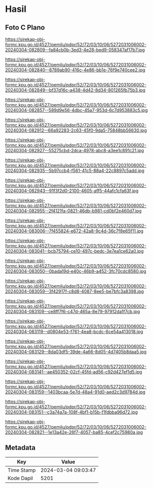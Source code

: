 # Hasil

## Foto C Plano

https://sirekap-obj-formc.kpu.go.id/4527/pemilu/pdpr/52/72/03/10/06/5272031006002-20240304-082809--fa84cb0b-3ed3-4e28-bed9-058347af17b7.jpg

https://sirekap-obj-formc.kpu.go.id/4527/pemilu/pdpr/52/72/03/10/06/5272031006002-20240304-082840--8789ab90-416c-4e86-bb1e-76f9e740cee2.jpg

https://sirekap-obj-formc.kpu.go.id/4527/pemilu/pdpr/52/72/03/10/06/5272031006002-20240304-082849--bf37d16c-a438-4d42-8d34-801265fb75b3.jpg

https://sirekap-obj-formc.kpu.go.id/4527/pemilu/pdpr/52/72/03/10/06/5272031006002-20240304-082857--589d9e56-4dbc-45a7-953d-6c7d953883c5.jpg

https://sirekap-obj-formc.kpu.go.id/4527/pemilu/pdpr/52/72/03/10/06/5272031006002-20240304-082912--66a92283-2c63-45f0-9da5-75848bb56630.jpg

https://sirekap-obj-formc.kpu.go.id/4527/pemilu/pdpr/52/72/03/10/06/5272031006002-20240304-082927--55275cbd-2dca-4978-abc8-a3ee1c891c21.jpg

https://sirekap-obj-formc.kpu.go.id/4527/pemilu/pdpr/52/72/03/10/06/5272031006002-20240304-082935--5b97ccb4-f561-41c5-88a4-22c8897c5add.jpg

https://sirekap-obj-formc.kpu.go.id/4527/pemilu/pdpr/52/72/03/10/06/5272031006002-20240304-082943--91f3f2d0-2100-4605-aff5-44afc1cfa63f.jpg

https://sirekap-obj-formc.kpu.go.id/4527/pemilu/pdpr/52/72/03/10/06/5272031006002-20240304-082955--2f4121fa-0821-46db-b981-cd0bf2e460d7.jpg

https://sirekap-obj-formc.kpu.go.id/4527/pemilu/pdpr/52/72/03/10/06/5272031006002-20240304-083006--7f455824-e672-42a8-9c4d-36c7f8e65f11.jpg

https://sirekap-obj-formc.kpu.go.id/4527/pemilu/pdpr/52/72/03/10/06/5272031006002-20240304-083041--bcb75794-ce10-497c-bedc-3e7ea1ce62a0.jpg

https://sirekap-obj-formc.kpu.go.id/4527/pemilu/pdpr/52/72/03/10/06/5272031006002-20240304-083050--0bada19d-e40c-46b9-a452-3fc70cdc8580.jpg

https://sirekap-obj-formc.kpu.go.id/4527/pemilu/pdpr/52/72/03/10/06/5272031006002-20240304-083059--3f42917f-c8d8-4087-8ee5-be7bfc3a8398.jpg

https://sirekap-obj-formc.kpu.go.id/4527/pemilu/pdpr/52/72/03/10/06/5272031006002-20240304-083109--ce8ff7f6-c47d-465a-8e79-97912da1f7cb.jpg

https://sirekap-obj-formc.kpu.go.id/4527/pemilu/pdpr/52/72/03/10/06/5272031006002-20240304-083119--d0804e53-f761-4ea8-bcdc-6ce54a413018.jpg

https://sirekap-obj-formc.kpu.go.id/4527/pemilu/pdpr/52/72/03/10/06/5272031006002-20240304-083129--8da03df5-39de-4a66-8d05-4d7405b8daa5.jpg

https://sirekap-obj-formc.kpu.go.id/4527/pemilu/pdpr/52/72/03/10/06/5272031006002-20240304-083141--ae450352-02cf-45fd-ad56-c92d427ef1d5.jpg

https://sirekap-obj-formc.kpu.go.id/4527/pemilu/pdpr/52/72/03/10/06/5272031006002-20240304-083159--1403bcaa-5e7d-48a4-91d0-aed2c3d9784d.jpg

https://sirekap-obj-formc.kpu.go.id/4527/pemilu/pdpr/52/72/03/10/06/5272031006002-20240304-083151--c3a74a7a-108f-4bf1-b15b-f1fdbba96d72.jpg

https://sirekap-obj-formc.kpu.go.id/4527/pemilu/pdpr/52/72/03/10/06/5272031006002-20240304-082821--1e13a42e-26f7-4057-ba85-4cef2c75980a.jpg


## Metadata

| Key        | Value               |
| ---------- | ------------------- |
| Time Stamp | 2024-03-04 09:03:47 |
| Kode Dapil | 5201                |



